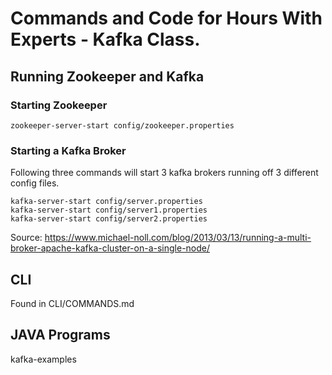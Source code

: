 # Commands and Code for Hours With Experts - Kafka Class.

## Running Zookeeper and Kafka

### Starting Zookeeper
```
zookeeper-server-start config/zookeeper.properties
```

### Starting a Kafka Broker
Following three commands will start 3 kafka brokers running off 3 different config files.
```
kafka-server-start config/server.properties
kafka-server-start config/server1.properties
kafka-server-start config/server2.properties
```
Source: https://www.michael-noll.com/blog/2013/03/13/running-a-multi-broker-apache-kafka-cluster-on-a-single-node/

## CLI
Found in CLI/COMMANDS.md

## JAVA Programs
kafka-examples